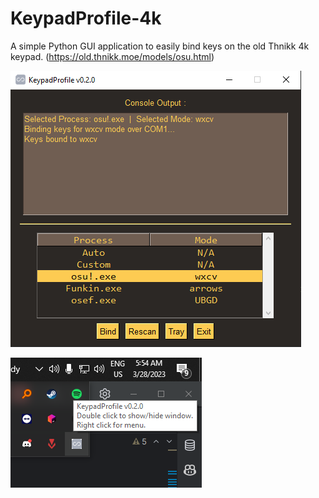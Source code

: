 # KeypadProfile-4k
A simple Python GUI application to easily bind keys on the old Thnikk 4k keypad.
(https://old.thnikk.moe/models/osu.html)

![screenshot.png](screenshot.png) 

![tray_screenshot.png](tray_screenshot.png)
